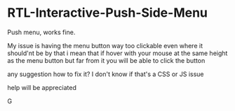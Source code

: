 RTL-Interactive-Push-Side-Menu
==============================

Push menu, works fine.

My issue is having the menu button way too clickable even where it should'nt be
by that i mean that if hover with your mouse at the same height as the menu button but far from it
you will be able to click the button

any suggestion how to fix it?
I don't know if that's a CSS or JS issue

help will be appreciated

G
